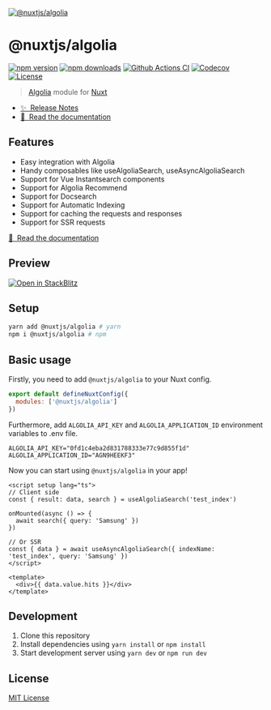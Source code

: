 [![@nuxtjs/algolia](https://algolia.nuxtjs.org/preview.png)](https://algolia.nuxtjs.org)

# @nuxtjs/algolia

[![npm version][npm-version-src]][npm-version-href]
[![npm downloads][npm-downloads-src]][npm-downloads-href]
[![Github Actions CI][github-actions-ci-src]][github-actions-ci-href]
[![Codecov][codecov-src]][codecov-href]
[![License][license-src]][license-href]

> [Algolia](https://www.algolia.com/) module for [Nuxt](https://v3.nuxtjs.org)

- [✨ &nbsp;Release Notes](https://github.com/nuxt-modules/algolia/releases)
- [📖 &nbsp;Read the documentation](https://algolia.nuxtjs.org)

## Features

- Easy integration with Algolia
- Handy composables like useAlgoliaSearch, useAsyncAlgoliaSearch
- Support for Vue Instantsearch components
- Support for Algolia Recommend
- Support for Docsearch
- Support for Automatic Indexing
- Support for caching the requests and responses
- Support for SSR requests

[📖 &nbsp;Read the documentation](https://algolia.nuxtjs.org)

## Preview

[![Open in StackBlitz](https://developer.stackblitz.com/img/open_in_stackblitz.svg)](https://stackblitz.com/github/baroshem/nuxt3-algolia-stackblitz)

## Setup

```sh
yarn add @nuxtjs/algolia # yarn
npm i @nuxtjs/algolia # npm
```

## Basic usage

Firstly, you need to add `@nuxtjs/algolia` to your Nuxt config.

```js
export default defineNuxtConfig({
  modules: ['@nuxtjs/algolia']
})
```

Furthermore, add `ALGOLIA_API_KEY` and `ALGOLIA_APPLICATION_ID` environment variables to .env file.

```env
ALGOLIA_API_KEY="0fd1c4eba2d831788333e77c9d855f1d"
ALGOLIA_APPLICATION_ID="AGN9HEEKF3"
```

Now you can start using `@nuxtjs/algolia` in your app!

```vue
<script setup lang="ts">
// Client side
const { result: data, search } = useAlgoliaSearch('test_index')

onMounted(async () => {
  await search({ query: 'Samsung' })
})

// Or SSR
const { data } = await useAsyncAlgoliaSearch({ indexName: 'test_index', query: 'Samsung' })
</script>

<template>
  <div>{{ data.value.hits }}</div>
</template>
```

## Development

1. Clone this repository
2. Install dependencies using `yarn install` or `npm install`
3. Start development server using `yarn dev` or `npm run dev`

## License

[MIT License](./LICENSE)

<!-- Badges -->

[npm-version-src]: https://img.shields.io/npm/v/@nuxtjs/algolia/latest.svg
[npm-version-href]: https://npmjs.com/package/@nuxtjs/algolia
[npm-downloads-src]: https://img.shields.io/npm/dt/@nuxtjs/algolia.svg
[npm-downloads-href]: https://npmjs.com/package/@nuxtjs/algolia
[github-actions-ci-src]: https://github.com/nuxt-modules/algolia/actions/workflows/ci.yml/badge.svg
[github-actions-ci-href]: https://github.com/nuxt-modules/algolia/actions?query=workflow%3Aci
[codecov-src]: https://img.shields.io/codecov/c/github/nuxt-modules/algolia.svg
[codecov-href]: https://codecov.io/gh/nuxt-modules/algolia
[license-src]: https://img.shields.io/npm/l/@nuxtjs/algolia.svg
[license-href]: https://npmjs.com/package/@nuxtjs/algolia
